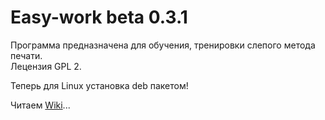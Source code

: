 Easy-work beta 0.3.1
=========

Программа предназначена для обучения, тренировки слепого метода печати.<br>
Лецензия GPL 2.<br>

Теперь для Linux установка deb пакетом!

Читаем <a HREF="https://github.com/KeyGen/Easy-work/wiki">Wiki</a>...
